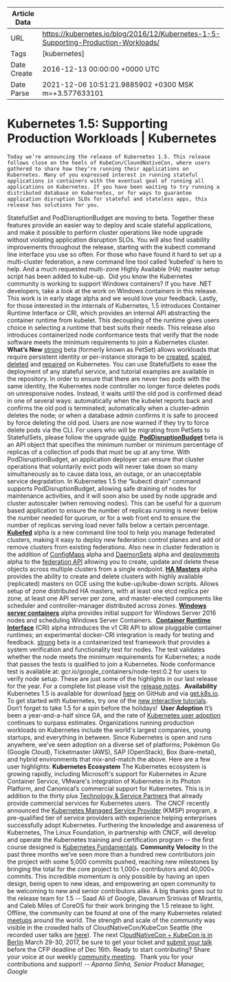 |             Article Data             ||
| ----------------- | ----------------- |
| URL               | https://kubernetes.io/blog/2016/12/Kubernetes-1-5-Supporting-Production-Workloads/        |
| Tags              | [kubernetes]       |
| Date Create       | 2016-12-13 00:00:00 &#43;0000 UTC |
| Date Parse        | 2021-12-06 10:51:21.9885902 &#43;0300 MSK m=&#43;3.577633101  |

#  Kubernetes 1.5: Supporting Production Workloads  | Kubernetes

	
	
	
	
	Today we’re announcing the release of Kubernetes 1.5. This release follows close on the heels of KubeCon/CloundNativeCon, where users gathered to share how they’re running their applications on Kubernetes. Many of you expressed interest in running stateful applications in containers with the eventual goal of running all applications on Kubernetes. If you have been waiting to try running a distributed database on Kubernetes, or for ways to guarantee application disruption SLOs for stateful and stateless apps, this release has solutions for you. 
StatefulSet and PodDisruptionBudget are moving to beta. Together these features provide an easier way to deploy and scale stateful applications, and make it possible to perform cluster operations like node upgrade without violating application disruption SLOs.
You will also find usability improvements throughout the release, starting with the kubectl command line interface you use so often. For those who have found it hard to set up a multi-cluster federation, a new command line tool called ‘kubefed’ is here to help. And a much requested multi-zone Highly Available (HA) master setup script has been added to kube-up. 
Did you know the Kubernetes community is working to support Windows containers? If you have .NET developers, take a look at the work on Windows containers in this release. This work is in early stage alpha and we would love your feedback.
Lastly, for those interested in the internals of Kubernetes, 1.5 introduces Container Runtime Interface or CRI, which provides an internal API abstracting the container runtime from kubelet. This decoupling of the runtime gives users choice in selecting a runtime that best suits their needs. This release also introduces containerized node conformance tests that verify that the node software meets the minimum requirements to join a Kubernetes cluster.
**What’s New**
[strong](/docs/concepts/abstractions/controllers/statefulsets/) beta (formerly known as PetSet) allows workloads that require persistent identity or per-instance storage to be [created](/docs/tutorials/stateful-application/basic-stateful-set/#creating-a-statefulset), [scaled](/docs/tutorials/stateful-application/basic-stateful-set/#scaling-a-statefulset), [deleted](/docs/tutorials/stateful-application/basic-stateful-set/#deleting-statefulsets) and [repaired](/docs/tasks/manage-stateful-set/debugging-a-statefulset/) on Kubernetes. You can use StatefulSets to ease the deployment of any stateful service, and tutorial examples are available in the repository. In order to ensure that there are never two pods with the same identity, the Kubernetes node controller no longer force deletes pods on unresponsive nodes. Instead, it waits until the old pod is confirmed dead in one of several ways: automatically when the kubelet reports back and confirms the old pod is terminated; automatically when a cluster-admin deletes the node; or when a database admin confirms it is safe to proceed by force deleting the old pod. Users are now warned if they try to force delete pods via the CLI. For users who will be migrating from PetSets to StatefulSets, please follow the upgrade [guide](/docs/tasks/manage-stateful-set/upgrade-pet-set-to-stateful-set).
**[PodDisruptionBudget](/docs/admin/disruptions/)** beta is an API object that specifies the minimum number or minimum percentage of replicas of a collection of pods that must be up at any time. With PodDisruptionBudget, an application deployer can ensure that cluster operations that voluntarily evict pods will never take down so many simultaneously as to cause data loss, an outage, or an unacceptable service degradation. In Kubernetes 1.5 the “kubectl drain” command supports PodDisruptionBudget, allowing safe draining of nodes for maintenance activities, and it will soon also be used by node upgrade and cluster autoscaler (when removing nodes). This can be useful for a quorum based application to ensure the number of replicas running is never below the number needed for quorum, or for a web front end to ensure the number of replicas serving load never falls below a certain percentage.
**[Kubefed](/docs/admin/federation/kubefed.md)** alpha is a new command line tool to help you manage federated clusters, making it easy to deploy new federation control planes and add or remove clusters from existing federations. Also new in cluster federation is the addition of [ConfigMaps](/docs/user-guide/federation/configmap.md) alpha and [DaemonSets](/docs/user-guide/federation/daemonsets.md) alpha and [deployments](/docs/user-guide/federation/deployment.md) alpha to the [federation API](/docs/user-guide/federation/index.md) allowing you to create, update and delete these objects across multiple clusters from a single endpoint.
**[HA Masters](/docs/admin/ha-master-gce.md)** alpha provides the ability to create and delete clusters with highly available (replicated) masters on GCE using the kube-up/kube-down scripts. Allows setup of zone distributed HA masters, with at least one etcd replica per zone, at least one API server per zone, and master-elected components like scheduler and controller-manager distributed across zones.
**[Windows server containers](/docs/getting-started-guides/windows/)** alpha provides initial support for Windows Server 2016 nodes and scheduling Windows Server Containers. 
**[Container Runtime Interface](https://github.com/kubernetes/kubernetes/blob/release-1.5/docs/devel/container-runtime-interface.md)** (CRI) alpha introduces the v1 CRI API to allow pluggable container runtimes; an experimental docker-CRI integration is ready for testing and feedback.
[strong](/docs/admin/node-conformance.md) beta is a containerized test framework that provides a system verification and functionality test for nodes. The test validates whether the node meets the minimum requirements for Kubernetes; a node that passes the tests is qualified to join a Kubernetes. Node conformance test is available at: gcr.io/google_containers/node-test:0.2 for users to verify node setup.
These are just some of the highlights in our last release for the year. For a complete list please visit the [release notes](https://github.com/kubernetes/kubernetes/blob/master/CHANGELOG.md#v151). 
**Availability**
Kubernetes 1.5 is available for download [here](https://github.com/kubernetes/kubernetes/releases/tag/v1.5.1) on GitHub and via [get.k8s.io](http://get.k8s.io/). To get started with Kubernetes, try one of the [new interactive tutorials](/docs/tutorials/kubernetes-basics/). Don’t forget to take 1.5 for a spin before the holidays! 
**User Adoption**
It’s been a year-and-a-half since GA, and the rate of [Kubernetes user adoption](http://kubernetes.io/case-studies/) continues to surpass estimates. Organizations running production workloads on Kubernetes include the world&#39;s largest companies, young startups, and everything in between. Since Kubernetes is open and runs anywhere, we’ve seen adoption on a diverse set of platforms; Pokémon Go (Google Cloud), Ticketmaster (AWS), SAP (OpenStack), Box (bare-metal), and hybrid environments that mix-and-match the above. Here are a few user highlights:
**Kubernetes Ecosystem** 
The Kubernetes ecosystem is growing rapidly, including Microsoft&#39;s support for Kubernetes in Azure Container Service, VMware&#39;s integration of Kubernetes in its Photon Platform, and Canonical’s commercial support for Kubernetes. This is in addition to the thirty plus [Technology &amp; Service Partners](https://kubernetes.io/blog/2016/10/kubernetes-service-technology-partners-program) that already provide commercial services for Kubernetes users. 
The CNCF recently announced the [Kubernetes Managed Service Provider](https://kubernetes.io/blog/2016/11/kubernetes-certification-training-and-managed-service-provider-program) (KMSP) program, a pre-qualified tier of service providers with experience helping enterprises successfully adopt Kubernetes. Furthering the knowledge and awareness of Kubernetes, The Linux Foundation, in partnership with CNCF, will develop and operate the Kubernetes training and certification program -- the first course designed is [Kubernetes Fundamentals](https://training.linuxfoundation.org/linux-courses/system-administration-training/kubernetes-fundamentals).
**Community Velocity**
In the past three months we’ve seen more than a hundred new contributors join the project with some 5,000 commits pushed, reaching new milestones by bringing the total for the core project to 1,000&#43; contributors and 40,000&#43; commits. This incredible momentum is only possible by having an open design, being open to new ideas, and empowering an open community to be welcoming to new and senior contributors alike. A big thanks goes out to the release team for 1.5 -- Saad Ali of Google, Davanum Srinivas of Mirantis, and Caleb Miles of CoreOS for their work bringing the 1.5 release to light.
Offline, the community can be found at one of the many Kubernetes related [meetups](https://www.meetup.com/topics/kubernetes/) around the world. The strength and scale of the community was visible in the crowded halls of CloudNativeCon/KubeCon Seattle (the recorded user talks are [here](https://www.youtube.com/playlist?list=PLj6h78yzYM2PqgIGU1Qmi8nY7dqn9PCr4)). The next C[loudNativeCon &#43; KubeCon is in Berlin](https://events.linuxfoundation.org/kubecon-cloudnativecon-europe/) March 29-30, 2017, be sure to get your ticket and [submit your talk](https://docs.google.com/a/google.com/forms/d/e/1FAIpQLSc0lPQhSuDusPXLKJDTcWrH3DbOuoQlTD0lB4IGUz6NAmcf2g/viewform) before the CFP deadline of Dec 16th.
Ready to start contributing? Share your voice at our weekly [community meeting](https://kubernetes.io/community/). 
Thank you for your contributions and support!
*-- Aparna Sinha, Senior Product Manager, Google*


	

	



